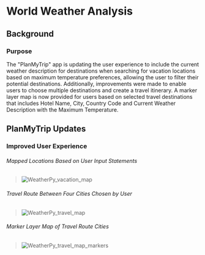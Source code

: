 # World Weather Analysis

## Background

### Purpose

The "PlanMyTrip" app is updating the user experience to include the current weather description for destinations when searching for vacation locations based on maximum temperature preferences, allowing the user to filter their potential destinations. Additionally, improvements were made to enable users to choose multiple destinations and create a travel itinerary. A marker layer map is now provided for users based on selected travel destinations that includes Hotel Name, City, Country Code and Current Weather Description with the Maximum Temperature.

## PlanMyTrip Updates

### Improved User Experience 

###### Mapped Locations Based on User Input Statements
>![WeatherPy_vacation_map](https://user-images.githubusercontent.com/77405273/110230999-d14ddf80-7ec9-11eb-9d67-1805ddbd890c.png)
###### Travel Route Between Four Cities Chosen by User
>![WeatherPy_travel_map](https://user-images.githubusercontent.com/77405273/110231009-df9bfb80-7ec9-11eb-962f-13074e04de68.png)
###### Marker Layer Map of Travel Route Cities
>![WeatherPy_travel_map_markers](https://user-images.githubusercontent.com/77405273/110231012-e1fe5580-7ec9-11eb-9606-edcf1231201a.png)
